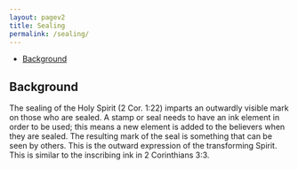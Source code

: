 ```yaml
---
layout: pagev2
title: Sealing
permalink: /sealing/
---
```

- [Background](#background)

## Background

The sealing of the Holy Spirit (2 Cor. 1:22) imparts an outwardly visible mark on those who are sealed. A stamp or seal needs to have an ink element in order to be used; this means a new element is added to the believers when they are sealed. The resulting mark of the seal is something that can be seen by others. This is the outward expression of the transforming Spirit. This is similar to the inscribing ink in 2 Corinthians 3:3.

